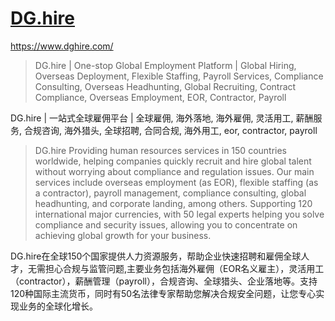 # [DG.hire](https://www.dghire.com/)
https://www.dghire.com/
> DG.hire | One-stop Global Employment Platform | Global Hiring, Overseas Deployment, Flexible Staffing, Payroll Services, Compliance Consulting, Overseas Headhunting, Global Recruiting, Contract Compliance, Overseas Employment, EOR, Contractor, Payroll

DG.hire | 一站式全球雇佣平台 | 全球雇佣, 海外落地, 海外雇佣, 灵活用工, 薪酬服务, 合规咨询, 海外猎头, 全球招聘, 合同合规, 海外用工, eor, contractor, payroll

> DG.hire Providing human resources services in 150 countries worldwide, helping companies quickly recruit and hire global talent without worrying about compliance and regulation issues. Our main services include overseas employment (as EOR), flexible staffing (as a contractor), payroll management, compliance consulting, global headhunting, and corporate landing, among others. Supporting 120 international major currencies, with 50 legal experts helping you solve compliance and security issues, allowing you to concentrate on achieving global growth for your business.

DG.hire在全球150个国家提供人力资源服务，帮助企业快速招聘和雇佣全球人才，无需担心合规与监管问题,主要业务包括海外雇佣（EOR名义雇主），灵活用工（contractor），薪酬管理（payroll），合规咨询、全球猎头、企业落地等。支持120种国际主流货币，同时有50名法律专家帮助您解决合规安全问题，让您专心实现业务的全球化增长。
